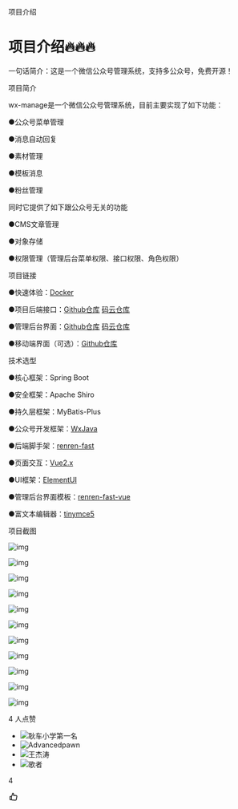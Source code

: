 项目介绍

# 项目介绍🔥🔥🔥

一句话简介：这是一个微信公众号管理系统，支持多公众号，免费开源！

 项目简介 

wx-manage是一个微信公众号管理系统，目前主要实现了如下功能：

●公众号菜单管理

●消息自动回复

●素材管理

●模板消息

●粉丝管理

同时它提供了如下跟公众号无关的功能

●CMS文章管理

●对象存储

●权限管理（管理后台菜单权限、接口权限、角色权限）

 项目链接 

●快速体验：[Docker](https://hub.docker.com/r/niefy/wx-all)

●项目后端接口：[Github仓库](https://github.com/niefy/wx-api)  [码云仓库](https://gitee.com/niefy/wx-api)

●管理后台界面：[Github仓库](https://github.com/niefy/wx-manage)  [码云仓库](https://gitee.com/niefy/wx-manage)

●移动端界面（可选）：[Github仓库](https://github.com/niefy/wx-client)  

 技术选型 

●核心框架：Spring Boot

●安全框架：Apache Shiro

●持久层框架：MyBatis-Plus

●公众号开发框架：[WxJava](https://github.com/Wechat-Group/WxJava)

●后端脚手架：[renren-fast](https://gitee.com/renrenio/renren-fast)

●页面交互：[Vue2.x](https://cn.vuejs.org/v2/guide/)

●UI框架：[ElementUI](https://element.eleme.cn/#/zh-CN/component/quickstart)

●管理后台界面模板：[renren-fast-vue](https://gitee.com/renrenio/renren-fast-vue)

●富文本编辑器：[tinymce5](https://www.tiny.cloud/docs/quick-start/)

 项目截图 

![img](https://camo.githubusercontent.com/f7945ff922022a0f79a841c1bfffc7bf8dcb80de/68747470733a2f2f73312e617831782e636f6d2f323032302f30342f31302f4754713673492e706e67)

 

![img](https://camo.githubusercontent.com/1817cabfa09f60f764ade11023a3f0b593363f4c/68747470733a2f2f73312e617831782e636f6d2f323032302f30342f31302f4754717951412e706e67)

 

![img](https://camo.githubusercontent.com/2fa34adbf21b5958e8e30470a4d645a4c49a030f/68747470733a2f2f73312e617831782e636f6d2f323032302f30342f31382f4a6e4b5a68462e6a7067)

 

![img](https://camo.githubusercontent.com/83d6c1f27dc00c2fc71ac67cda76fbf4352d7f96/68747470733a2f2f73312e617831782e636f6d2f323032302f30342f31382f4a6e4b456b542e6a7067)

 

![img](https://camo.githubusercontent.com/22a1caa28deb4618c7143f4917b30aff6b253545/68747470733a2f2f73312e617831782e636f6d2f323032302f30342f31382f4a6e4b5674552e6a7067)

 

![img](https://camo.githubusercontent.com/92cb16a874a38cc5dc6b7b07339b94fe89d51e59/68747470733a2f2f73312e617831782e636f6d2f323032302f30342f31382f4a6e4b4630302e6a7067)

 

![img](https://camo.githubusercontent.com/704127d8422b36608530437db07043ff7a59a7c6/68747470733a2f2f73312e617831782e636f6d2f323032302f30352f32302f5937646a48492e6a7067)

 

![img](https://camo.githubusercontent.com/4cfb82a1d8e626ea1ef88149e797b6a7e23b89bf/68747470733a2f2f73312e617831782e636f6d2f323032302f30352f32302f5937645844412e6a7067)

 

![img](https://camo.githubusercontent.com/7aca1a2368485d0da804638add78ebcaa11db57b/68747470733a2f2f73312e617831782e636f6d2f323032302f30342f31302f475471727a642e706e67)

 

![img](https://camo.githubusercontent.com/df54b3d68c5300165c1e9472cdd04abebf3b6c32/68747470733a2f2f73312e617831782e636f6d2f323032302f30342f31382f4a6e4b6b37562e6a7067)

 

![img](https://camo.githubusercontent.com/6af80ca897f4a681d7c088368f99b19e0bb1f2e5/68747470733a2f2f73312e617831782e636f6d2f323032302f30342f31382f4a6e4b696d712e6a7067)









4 人点赞

- ![耿车小学第一名](https://mdn.alipayobjects.com/huamei_0prmtq/afts/img/A*khrYRYi6VN0AAAAAAAAAAAAADvuFAQ/original)
- ![Advancedpawn](https://cdn.nlark.com/yuque/0/2022/png/29625437/1662824826387-avatar/f59aaf67-393b-48bf-906e-208a9360c272.png?x-oss-process=image%2Fresize%2Cm_fill%2Cw_64%2Ch_64%2Fformat%2Cpng)
- ![王杰涛](https://cdn.nlark.com/yuque/0/2021/jpeg/anonymous/1627512584077-b9f06561-d5db-4917-82f4-ed5ff85c3e97.jpeg?x-oss-process=image%2Fresize%2Cm_fill%2Cw_64%2Ch_64%2Fformat%2Cpng)
- ![歌者](https://cdn.nlark.com/yuque/0/2022/jpeg/anonymous/1650349565254-5a3beb37-6ad4-4f54-b30b-51ab9494526f.jpeg?x-oss-process=image%2Fresize%2Cm_fill%2Cw_64%2Ch_64%2Fformat%2Cpng)

4

<svg width="1em" height="1em" viewBox="0 0 20 20" xmlns="http://www.w3.org/2000/svg" class="larkui-icon larkui-icon-like-bubble icon-svg CornerBubble-module_cornerIcon_N8Ibc index-module_size_wVASz" data-name="LikeBubble" style="width: 20px; min-width: 20px; height: 20px;"><path d="M8.785 2.156c.874-.023 1.572.414 1.979 1.229.34.679.485 1.624.464 2.863l-.001.075-.012.35-.009.162.296-.01.648-.016.408-.008.569-.006h.52l.47.007.289.007.267.01.233.013.233.017.206.02.175.02.014.002c.162.023.3.05.421.086.918.27 1.597 1.053 1.722 1.953.083.596-.005 1.118-.277 1.571l-.02.033-.017.027.004.014c.07.245.086.448.06.759l-.003.041-.004.041c-.047.48-.147.788-.388 1.147l-.022.033-.016.023.004.013.025.102.016.117.008.159.002.212c0 .515-.177 1.116-.456 1.565l-.023.037-.003.004.003.012c.054.237.064.462.04.789l-.006.084-.005.045c-.098 1.083-1.07 2.006-2.28 2.046-.35.012-.698.015-1.062.008l-.137-.002-.373-.012-.376-.016-.306-.018-.847-.06-1.148-.091-.53-.048-.592-.058-1.122-.122-.758-.087-1.594-.191H3.459c-.553 0-1.056-.403-1.07-.984V9.615l.014-.125.01-.044c.11-.477.545-.784 1.021-.794h.025l2.23-.001.06-.095.072-.12.036-.058.069-.116.066-.114.032-.056.063-.11.06-.108.03-.053.056-.105.054-.103c.14-.27.255-.518.343-.742l.016-.04.014-.039c.194-.516.342-.999.453-1.487l.02-.085.174-.895.054-.253.003-.017.056-.237.056-.213.003-.012c.104-.376.217-.658.364-.879.222-.334.541-.548.942-.558Zm.31 1.646-.011-.006-.014.04-.018.057-.01.03-.018.064-.008.026-.05.188-.047.207-.052.242-.174.895-.002.009c-.13.598-.307 1.181-.538 1.797-.164.437-.4.926-.71 1.471l-.07.123-.11.186-.076.127-.079.13-.08.13-.069.107.01 6.056.285.034.749.086 1.11.12.578.058.522.047 1.124.09.833.058.283.016.355.016.354.01c.29.007.57.008.848.002l.12-.002.136-.004c.404-.014.72-.314.746-.598l.007-.079.005-.068.004-.058.001-.034V15.3l-.001-.025-.003-.024-.003-.023a.573.573 0 0 0-.001-.011l-.005-.022a.643.643 0 0 0-.002-.011l-.005-.022-.007-.023-.007-.023-.185-.607.387-.502c.132-.17.25-.515.257-.753v-.025l-.001-.175v-.012l-.027-.075-.203-.656.405-.525.03-.04.028-.036a.615.615 0 0 0 .135-.334l.005-.043.011-.113.006-.064.002-.025.001-.022v-.042l-.002-.015-.001-.007-.003-.013-.003-.015-.005-.015-.012-.037-.222-.713.39-.504c.113-.148.15-.31.11-.6-.038-.277-.274-.55-.593-.643l-.02-.005-.025-.006-.03-.006-.035-.007-.039-.006-.039-.006-.14-.017-.169-.016-.196-.014-.218-.012-.246-.009-.27-.007-.446-.006h-.505l-.546.006-.396.007-.637.016-2.058.07.102-1.364.006-.09.006-.08.019-.35.01-.33.002-.049c.002-.126.002-.247 0-.364l-.002-.098a8.992 8.992 0 0 0-.009-.238l-.005-.09-.006-.09a6.924 6.924 0 0 0-.01-.128l-.009-.083-.01-.08-.004-.04-.01-.077a4.612 4.612 0 0 0-.03-.183l-.014-.07a2.509 2.509 0 0 0-.166-.542l-.01-.022-.012-.023c-.07-.142-.141-.232-.227-.285l-.016-.01Zm-3.734 6.443H3.983v5.268H5.36v-5.268Z" fill="currentColor" fill-rule="evenodd"></path></svg>
